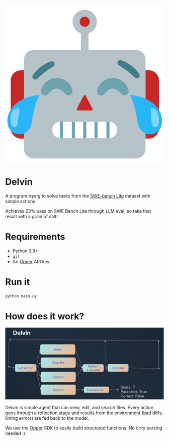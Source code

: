 <p align="center">
  <img src="resources/delvin.png" alt="Delvin">
</p>

# Delvin


A program _trying_ to solve tasks from the [SWE-bench Lite](https://huggingface.co/datasets/princeton-nlp/SWE-bench_Lite/viewer/default/dev?row=22) dataset with simple actions

Achieves 23% pass on SWE Bench Lite through LLM eval, so take that result with a grain of salt!


# Requirements

- Python 3.9+
- `git`
- An [Opper](https://opper.ai) API key

# Run it

```bash
python main.py
```


# How does it work?


<p align="center">
  <img src="resources/architecture.png" alt="Architecture">
</p>

Delvin is simple agent that can view, edit, and search files. Every action goes through a reflection stage and results from the environment (bad diffs, linting errors) are fed back to the model.

We use the [Opper](https://opper.ai) SDK to easily build structured functions. No dirty parsing needed :)







